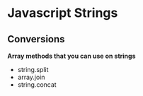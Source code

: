 # Javascript Strings

## Conversions
  
**Array methods that you can use on strings**
  - string.split
  - array.join
  - string.concat
